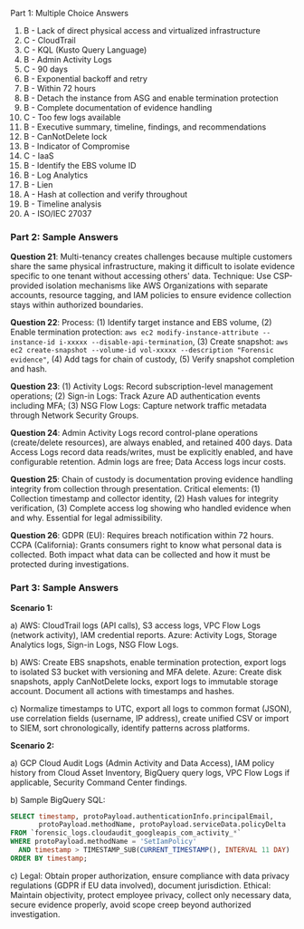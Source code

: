 Part 1: Multiple Choice Answers

1. B - Lack of direct physical access and virtualized infrastructure
2. C - CloudTrail
3. C - KQL (Kusto Query Language)
4. B - Admin Activity Logs
5. C - 90 days
6. B - Exponential backoff and retry
7. B - Within 72 hours
8. B - Detach the instance from ASG and enable termination protection
9. B - Complete documentation of evidence handling
10. C - Too few logs available
11. B - Executive summary, timeline, findings, and recommendations
12. B - CanNotDelete lock
13. B - Indicator of Compromise
14. C - IaaS
15. B - Identify the EBS volume ID
16. B - Log Analytics
17. B - Lien
18. A - Hash at collection and verify throughout
19. B - Timeline analysis
20. A - ISO/IEC 27037

### Part 2: Sample Answers

**Question 21**: Multi-tenancy creates challenges because multiple customers share the same physical infrastructure, making it difficult to isolate evidence specific to one tenant without accessing others' data. Technique: Use CSP-provided isolation mechanisms like AWS Organizations with separate accounts, resource tagging, and IAM policies to ensure evidence collection stays within authorized boundaries.

**Question 22**: Process: (1) Identify target instance and EBS volume, (2) Enable termination protection: `aws ec2 modify-instance-attribute --instance-id i-xxxxx --disable-api-termination`, (3) Create snapshot: `aws ec2 create-snapshot --volume-id vol-xxxxx --description "Forensic evidence"`, (4) Add tags for chain of custody, (5) Verify snapshot completion and hash.

**Question 23**: (1) Activity Logs: Record subscription-level management operations; (2) Sign-in Logs: Track Azure AD authentication events including MFA; (3) NSG Flow Logs: Capture network traffic metadata through Network Security Groups.

**Question 24**: Admin Activity Logs record control-plane operations (create/delete resources), are always enabled, and retained 400 days. Data Access Logs record data reads/writes, must be explicitly enabled, and have configurable retention. Admin logs are free; Data Access logs incur costs.

**Question 25**: Chain of custody is documentation proving evidence handling integrity from collection through presentation. Critical elements: (1) Collection timestamp and collector identity, (2) Hash values for integrity verification, (3) Complete access log showing who handled evidence when and why. Essential for legal admissibility.

**Question 26**: GDPR (EU): Requires breach notification within 72 hours. CCPA (California): Grants consumers right to know what personal data is collected. Both impact what data can be collected and how it must be protected during investigations.

### Part 3: Sample Answers

**Scenario 1:**

a) AWS: CloudTrail logs (API calls), S3 access logs, VPC Flow Logs (network activity), IAM credential reports. Azure: Activity Logs, Storage Analytics logs, Sign-in Logs, NSG Flow Logs.

b) AWS: Create EBS snapshots, enable termination protection, export logs to isolated S3 bucket with versioning and MFA delete. Azure: Create disk snapshots, apply CanNotDelete locks, export logs to immutable storage account. Document all actions with timestamps and hashes.

c) Normalize timestamps to UTC, export all logs to common format (JSON), use correlation fields (username, IP address), create unified CSV or import to SIEM, sort chronologically, identify patterns across platforms.

**Scenario 2:**

a) GCP Cloud Audit Logs (Admin Activity and Data Access), IAM policy history from Cloud Asset Inventory, BigQuery query logs, VPC Flow Logs if applicable, Security Command Center findings.

b) Sample BigQuery SQL:
```sql
SELECT timestamp, protoPayload.authenticationInfo.principalEmail,
       protoPayload.methodName, protoPayload.serviceData.policyDelta
FROM `forensic_logs.cloudaudit_googleapis_com_activity_*`
WHERE protoPayload.methodName = 'SetIamPolicy'
  AND timestamp > TIMESTAMP_SUB(CURRENT_TIMESTAMP(), INTERVAL 11 DAY)
ORDER BY timestamp;
```

c) Legal: Obtain proper authorization, ensure compliance with data privacy regulations (GDPR if EU data involved), document jurisdiction. Ethical: Maintain objectivity, protect employee privacy, collect only necessary data, secure evidence properly, avoid scope creep beyond authorized investigation.
